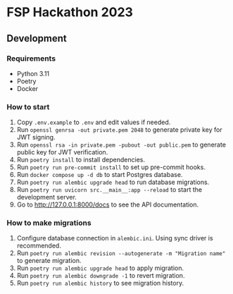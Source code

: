 # FSP Hackathon 2023

## Development

### Requirements

- Python 3.11
- Poetry
- Docker

### How to start

1. Copy `.env.example` to `.env` and edit values if needed.
2. Run `openssl genrsa -out private.pem 2048` to generate private key for JWT signing.
3. Run `openssl rsa -in private.pem -pubout -out public.pem` to generate public key for JWT verification.
4. Run `poetry install` to install dependencies.
5. Run `poetry run pre-commit install` to set up pre-commit hooks.
6. Run `docker compose up -d db` to start Postgres database.
7. Run `poetry run alembic upgrade head` to run database migrations.
8. Run `poetry run uvicorn src.__main__:app --reload` to start the development server.
9. Go to http://127.0.0.1:8000/docs to see the API documentation.

### How to make migrations

1. Configure database connection in `alembic.ini`. Using sync driver is recommended.
2. Run `poetry run alembic revision --autogenerate -m "Migration name"` to generate migration.
3. Run `poetry run alembic upgrade head` to apply migration.
4. Run `poetry run alembic downgrade -1` to revert migration.
5. Run `poetry run alembic history` to see migration history.
